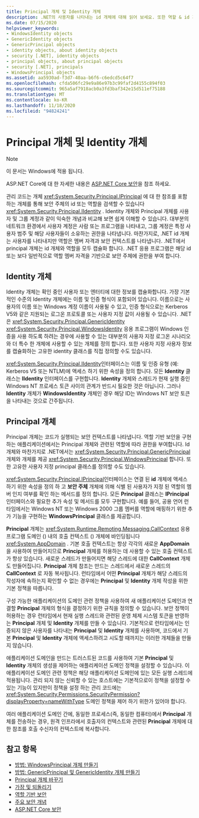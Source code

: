```yaml
---
title: Principal 개체 및 Identity 개체
description: .NET의 사용자를 나타내는 id 개체에 대해 읽어 보세요. 또한 역할 & id 개체를 모두 캡슐화 하는 보안 주체 개체에 대해 읽어 보십시오.
ms.date: 07/15/2020
helpviewer_keywords:
- WindowsIdentity objects
- GenericIdentity objects
- GenericPrincipal objects
- identity objects, about identity objects
- security [.NET], identity objects
- principal objects, about principal objects
- security [.NET], principals
- WindowsPrincipal objects
ms.assetid: aa5930ad-f3d7-40aa-b6f6-c6edcd5c64f7
ms.openlocfilehash: cfda506fc29e9a86e97b3c99faf2d4155c894f03
ms.sourcegitcommit: 965a5af7918acb0a3fd3baf342e15d511ef75188
ms.translationtype: MT
ms.contentlocale: ko-KR
ms.lasthandoff: 11/18/2020
ms.locfileid: "94824241"
---
```

# <a name="principal-and-identity-objects"></a>Principal 개체 및 Identity 개체

> [!NOTE]
> 이 문서는 Windows에 적용 됩니다.
>
> ASP.NET Core에 대 한 자세한 내용은 [ASP.NET Core 보안](/aspnet/core/security/)을 참조 하세요.

관리 코드는 개체 <xref:System.Security.Principal.IPrincipal> 에 대 한 참조를 포함 하는 개체를 통해 보안 주체의 id 또는 역할을 검색할 수 있습니다 <xref:System.Security.Principal.IIdentity> . Identity 개체와 Principal 개체를 사용자 및 그룹 계정과 같이 익숙한 개념과 비교해 보면 쉽게 이해할 수 있습니다. 대부분의 네트워크 환경에서 사용자 계정은 사람 또는 프로그램을 나타내고, 그룹 계정은 특정 사용자 범주 및 해당 사용자들이 소유하는 권한을 나타냅니다. 마찬가지로, .NET id 개체는 사용자를 나타내지만 역할은 멤버 자격과 보안 컨텍스트를 나타냅니다. .NET에서 principal 개체는 id 개체와 역할을 모두 캡슐화 합니다. .NET 응용 프로그램은 해당 id 또는 보다 일반적으로 역할 멤버 자격을 기반으로 보안 주체에 권한을 부여 합니다.  
  
## <a name="identity-objects"></a>Identity 개체

Identity 개체는 확인 중인 사용자 또는 엔터티에 대한 정보를 캡슐화합니다. 가장 기본적인 수준의 Identity 개체에는 이름 및 인증 형식이 포함되어 있습니다. 이름으로는 사용자의 이름 또는 Windows 계정 이름이 사용될 수 있고, 인증 형식으로는 Kerberos V5와 같은 지원되는 로그온 프로토콜 또는 사용자 지정 값이 사용될 수 있습니다. .NET은 <xref:System.Security.Principal.GenericIdentity> <xref:System.Security.Principal.WindowsIdentity> 응용 프로그램이 Windows 인증을 사용 하도록 하려는 경우에 사용할 수 있는 대부분의 사용자 지정 로그온 시나리오와 더 특수 한 개체에 사용할 수 있는 개체를 정의 합니다. 또한 사용자 지정 사용자 정보를 캡슐화하는 고유한 identity 클래스를 직접 정의할 수도 있습니다.  
  
<xref:System.Security.Principal.IIdentity>인터페이스는 이름 및 인증 유형 (예: Kerberos V5 또는 NTLM)에 액세스 하기 위한 속성을 정의 합니다. 모든 **Identity** 클래스는 **IIdentity** 인터페이스를 구현합니다. **Identity** 개체와 스레드가 현재 실행 중인 Windows NT 프로세스 토큰 사이의 관계가 반드시 필요한 것은 아닙니다. 그러나 **Identity** 개체가 **WindowsIdentity** 개체인 경우 해당 ID는 Windows NT 보안 토큰을 나타내는 것으로 간주됩니다.  
  
## <a name="principal-objects"></a>Principal 개체

Principal 개체는 코드가 실행되는 보안 컨텍스트를 나타냅니다. 역할 기반 보안을 구현하는 애플리케이션에서는 Principal 개체와 관련된 역할에 따라 권한을 부여합니다. Id 개체와 마찬가지로 .NET에서는 <xref:System.Security.Principal.GenericPrincipal> 개체와 개체를 제공 <xref:System.Security.Principal.WindowsPrincipal> 합니다. 또한 고유한 사용자 지정 principal 클래스를 정의할 수도 있습니다.  
  
<xref:System.Security.Principal.IPrincipal>인터페이스는 연결 된 **id** 개체에 액세스 하기 위한 속성을 정의 하 고 **보안 주체** 개체에 의해 식별 된 사용자가 지정 된 역할의 멤버 인지 여부를 확인 하는 메서드를 정의 합니다. 모든 **Principal** 클래스는 **IPrincipal** 인터페이스와 필요한 추가 속성 및 메서드를 모두 구현합니다. 예를 들어, 공용 언어 런타임에서는 Windows NT 또는 Windows 2000 그룹 멤버를 역할에 매핑하기 위한 추가 기능을 구현하는 **WindowsPrincipal** 클래스를 제공합니다.  
  
**Principal** 개체는 <xref:System.Runtime.Remoting.Messaging.CallContext> 응용 프로그램 도메인 () 내의 호출 컨텍스트 () 개체에 바인딩됩니다 <xref:System.AppDomain> . 기본 호출 컨텍스트는 항상 각각의 새로운 **AppDomain** 을 사용하여 만들어지므로 **Principal** 개체를 허용하는 데 사용할 수 있는 호출 컨텍스트가 항상 있습니다. 새로운 스레드가 만들어지면 해당 스레드에 대한 **CallContext** 개체도 만들어집니다. **Principal** 개체 참조는 만드는 스레드에서 새로운 스레드의 **CallContext** 로 자동 복사됩니다. 런타임에서 어떤 **Principal** 개체가 해당 스레드의 작성자에 속하는지 확인할 수 없는 경우에는 **Principal** 및 **Identity** 개체 작성을 위한 기본 정책을 따릅니다.  
  
구성 가능한 애플리케이션의 도메인 관련 정책을 사용하여 새 애플리케이션 도메인과 연결할 **Principal** 개체의 형식을 결정하기 위한 규칙을 정의할 수 있습니다. 보안 정책이 허용하는 경우 런타임에서 현재 실행 스레드와 관련된 운영 체제 시스템 토큰을 반영하는 **Principal** 개체 및 **Identity** 개체를 만들 수 있습니다. 기본적으로 런타임에서는 인증되지 않은 사용자를 나타내는 **Principal** 및 **Identity** 개체를 사용하며, 코드에서 기본 **Principal** 및 **Identity** 개체에 액세스하려고 시도할 때까지는 이러한 개체들을 만들지 않습니다.  
  
애플리케이션 도메인을 만드는 트러스트된 코드를 사용하여 기본 **Principal** 및 **Identity** 개체의 생성을 제어하는 애플리케이션 도메인 정책을 설정할 수 있습니다. 이 애플리케이션 도메인 관련 정책은 해당 애플리케이션 도메인에 있는 모든 실행 스레드에 적용됩니다. 관리 되지 않는 신뢰할 수 있는 호스트에는 기본적으로이 정책을 설정할 수 있는 기능이 있지만이 정책을 설정 하는 관리 코드에는 <xref:System.Security.Permissions.SecurityPermission?displayProperty=nameWithType> 도메인 정책을 제어 하기 위한가 있어야 합니다.  
  
여러 애플리케이션 도메인 간에, 동일한 프로세스(즉, 동일한 컴퓨터)에서 **Principal** 개체를 전송하는 경우, 원격 인프라에서 호출자의 컨텍스트와 관련된 **Principal** 개체에 대한 참조를 호출 수신자의 컨텍스트에 복사합니다.  
  
## <a name="see-also"></a>참고 항목

- [방법: WindowsPrincipal 개체 만들기](how-to-create-a-windowsprincipal-object.md)
- [방법: GenericPrincipal 및 GenericIdentity 개체 만들기](how-to-create-genericprincipal-and-genericidentity-objects.md)
- [Principal 개체 바꾸기](replacing-a-principal-object.md)
- [가장 및 되돌리기](impersonating-and-reverting.md)
- [역할 기반 보안](role-based-security.md)
- [주요 보안 개념](key-security-concepts.md)
- [ASP.NET Core 보안](/aspnet/core/security/)
